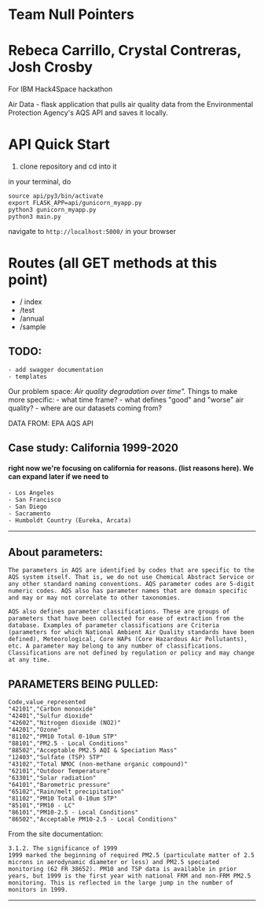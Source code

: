 # Team Null Pointers
# Rebeca Carrillo, Crystal Contreras, Josh Crosby

For IBM Hack4Space hackathon

Air Data - flask application that pulls air quality data from the Environmental Protection Agency's AQS API and saves it locally.


# API Quick Start 
 1. clone repository and cd into it
 
in your terminal, do
```
source api/py3/bin/activate
export FLASK_APP=api/gunicorn_myapp.py
python3 gunicorn_myapp.py
python3 main.py

```
navigate to `http://localhost:5000/` in your browser

# Routes (all GET methods at this point)
* / 	index
* /test
* /annual
* /sample


## TODO: 
	- add swagger documentation
	- templates



Our problem space: *Air quality degradation over time".*
Things to make more specific:
    - what time frame?
    - what defines "good" and "worse" air quality?
    - where are our datasets coming from?



DATA FROM: EPA AQS API

 ## Case study: California 1999-2020

  #### right now we're focusing on california for reasons. (list reasons here). We can expand later if we need to
  	- Los Angeles
  	- San Francisco
  	- San Diego
  	- Sacramento
  	- Humboldt Country (Eureka, Arcata)



--- 
## About parameters:
```
The parameters in AQS are identified by codes that are specific to the AQS system itself. That is, we do not use Chemical Abstract Service or any other standard naming conventions. AQS parameter codes are 5-digit numeric codes. AQS also has parameter names that are domain specific and may or may not correlate to other taxonomies.

AQS also defines parameter classifications. These are groups of parameters that have been collected for ease of extraction from the database. Examples of parameter classifications are Criteria (parameters for which National Ambient Air Quality standards have been defined), Meteorological, Core HAPs (Core Hazardous Air Pollutants), etc. A parameter may belong to any number of classifications. Classifications are not defined by regulation or policy and may change at any time.
```


## PARAMETERS BEING PULLED:

```
Code,value_represented
"42101","Carbon monoxide"
"42401","Sulfur dioxide"
"42602","Nitrogen dioxide (NO2)"
"44201","Ozone"
"81102","PM10 Total 0-10um STP"
"88101","PM2.5 - Local Conditions"
"88502","Acceptable PM2.5 AQI & Speciation Mass"
"12403","Sulfate (TSP) STP"
"43102","Total NMOC (non-methane organic compound)"
"62101","Outdoor Temperature"
"63301","Solar radiation"
"64101","Barometric pressure"
"65102","Rain/melt precipitation"
"81102","PM10 Total 0-10um STP"
"85101","PM10 - LC"
"86101","PM10-2.5 - Local Conditions"
"86502","Acceptable PM10-2.5 - Local Conditions"
```

From the site documentation:
```
3.1.2. The significance of 1999
1999 marked the beginning of required PM2.5 (particulate matter of 2.5 microns in aerodynamic diameter or less) and PM2.5 speciated monitoring (62 FR 38652). PM10 and TSP data is available in prior years, but 1999 is the first year with national FRM and non-FRM PM2.5 monitoring. This is reflected in the large jump in the number of monitors in 1999.
```

---